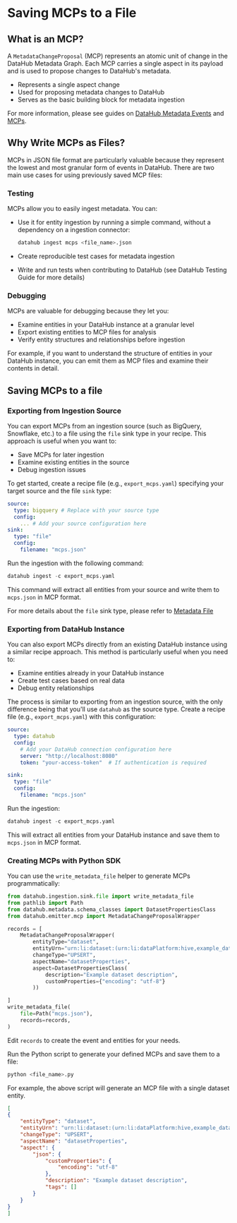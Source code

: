 # Saving MCPs to a File

## What is an MCP?

A `MetadataChangeProposal` (MCP) represents an atomic unit of change in the DataHub Metadata Graph. Each MCP carries a single aspect in its payload and is used to propose changes to DataHub's metadata. 

- Represents a single aspect change
- Used for proposing metadata changes to DataHub
- Serves as the basic building block for metadata ingestion

For more information, please see guides on [DataHub Metadata Events](../what/mxe.md) and [MCPs](mcp-mcl.md). 

## Why Write MCPs as Files?

MCPs in JSON file format are particularly valuable because they represent the lowest and most granular form of events in DataHub. There are two main use cases for using previously saved MCP files:

### Testing

MCPs allow you to easily ingest metadata. You can:

- Use it for entity ingestion by running a simple command, without a dependency on a ingestion connector:
    
    ```bash
    datahub ingest mcps <file_name>.json
    ```
    
- Create reproducible test cases for metadata ingestion
- Write and run tests when contributing to DataHub (see DataHub Testing Guide for more details)

### Debugging

MCPs are valuable for debugging because they let you:

- Examine entities in your DataHub instance at a granular level
- Export existing entities to MCP files for analysis
- Verify entity structures and relationships before ingestion

For example, if you want to understand the structure of entities in your DataHub instance, you can emit them as MCP files and examine their contents in detail.

## Saving MCPs to a file

### Exporting from Ingestion Source

You can export MCPs from an ingestion source (such as BigQuery, Snowflake, etc.) to a file using the `file` sink type in your recipe. This approach is useful when you want to:

- Save MCPs for later ingestion
- Examine existing entities in the source
- Debug ingestion issues

To get started, create a recipe file (e.g., `export_mcps.yaml`) specifying your target source and the file `sink` type:

```yaml
source:
  type: bigquery # Replace with your source type
  config:
    ... # Add your source configuration here
sink:
  type: "file"
  config:
    filename: "mcps.json"
```

Run the ingestion with the following command:

```python
datahub ingest -c export_mcps.yaml
```

This command will extract all entities from your source and write them to `mcps.json` in MCP format. 

For more details about the `file` sink type, please refer to [Metadata File](../../metadata-ingestion/sink_docs/metadata-file.md)

### Exporting from DataHub Instance

You can also export MCPs directly from an existing DataHub instance using a similar recipe approach. This method is particularly useful when you need to:

- Examine entities already in your DataHub instance
- Create test cases based on real data
- Debug entity relationships

The process is similar to exporting from an ingestion source, with the only difference being that you'll use `datahub` as the source type.
Create a recipe file (e.g., `export_mcps.yaml`) with this configuration:

```yaml
source:
  type: datahub
  config:
    # Add your DataHub connection configuration here
    server: "http://localhost:8080"
    token: "your-access-token"  # If authentication is required

sink:
  type: "file"
  config:
    filename: "mcps.json"
```

Run the ingestion:

```python
datahub ingest -c export_mcps.yaml
```

This will extract all entities from your DataHub instance and save them to `mcps.json` in MCP format.

### Creating MCPs with Python SDK

You can use the `write_metadata_file` helper to generate MCPs programmatically:

```python
from datahub.ingestion.sink.file import write_metadata_file
from pathlib import Path
from datahub.metadata.schema_classes import DatasetPropertiesClass
from datahub.emitter.mcp import MetadataChangeProposalWrapper

records = [
    MetadataChangeProposalWrapper(
        entityType="dataset",
        entityUrn="urn:li:dataset:(urn:li:dataPlatform:hive,example_dataset,PROD)",
        changeType="UPSERT",
        aspectName="datasetProperties",
        aspect=DatasetPropertiesClass(
            description="Example dataset description",
            customProperties={"encoding": "utf-8"}
        ))

]
write_metadata_file(
    file=Path("mcps.json"),
    records=records,
)
```

Edit `records` to create the event and entities for your needs.

Run the Python script to generate your defined MCPs and save them to a file:

```bash
python <file_name>.py
```

For example, the above script will generate an MCP file with a single dataset entity.

```json
[
{
    "entityType": "dataset",
    "entityUrn": "urn:li:dataset:(urn:li:dataPlatform:hive,example_dataset,PROD)",
    "changeType": "UPSERT",
    "aspectName": "datasetProperties",
    "aspect": {
        "json": {
            "customProperties": {
                "encoding": "utf-8"
            },
            "description": "Example dataset description",
            "tags": []
        }
    }
}
]
```